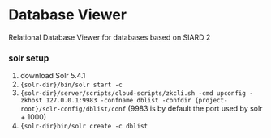 # Database Viewer

Relational Database Viewer for databases based on SIARD 2

### solr setup

1. download Solr 5.4.1
2. `{solr-dir}/bin/solr start -c`
3. `{solr-dir}/server/scripts/cloud-scripts/zkcli.sh -cmd upconfig -zkhost 127.0.0.1:9983 -confname dblist -confdir {project-root}/solr-config/dblist/conf` (9983 is by default the port used by solr + 1000)
4. `{solr-dir}bin/solr create -c dblist`
